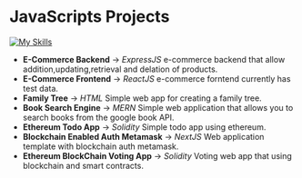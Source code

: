 # JavaScripts Projects

[![My Skills](https://skillicons.dev/icons?i=js,html,css,d3,express,mongodb,react,solidity,nextjs)](https://skillicons.dev)

* **E-Commerce Backend** -> *ExpressJS* e-commerce backend that allow addition,updating,retrieval and delation of products. 
* **E-Commerce Frontend** -> *ReactJS* e-commerce forntend currently has test data.  
* **Family Tree** -> *HTML* Simple web app for creating a family tree.
* **Book Search Engine** -> *MERN* Simple web application that allows you to search books from the google book API.
* **Ethereum Todo App** -> *Solidity* Simple todo app using ethereum.
* **Blockchain Enabled Auth Metamask** -> *NextJS* Web application template with blockchain auth metamask. 
* **Ethereum BlockChain Voting App** -> *Solidity* Voting web app that using blockchain and smart contracts.  
